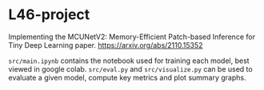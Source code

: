 # L46-project
Implementing the MCUNetV2: Memory-Efficient Patch-based Inference for Tiny Deep Learning paper. https://arxiv.org/abs/2110.15352

```src/main.ipynb``` contains the notebook used for training each model, best viewed in google colab. ```src/eval.py``` and ```src/visualize.py``` can be used to evaluate a given model, compute key metrics and plot summary graphs.